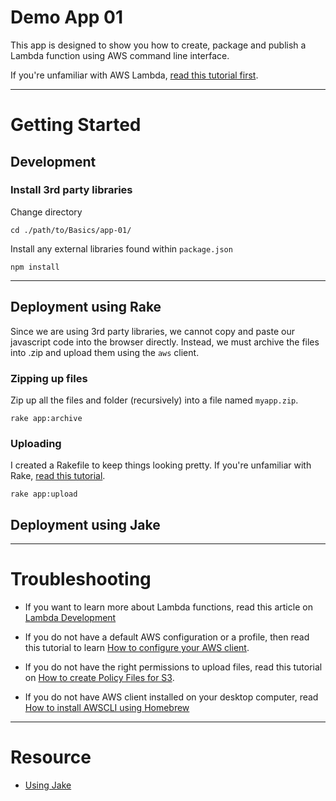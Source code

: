 # Demo App 01

This app is designed to show you how to create, package and publish a Lambda function using AWS command line interface.

If you're unfamiliar with AWS Lambda, [read this tutorial first](http://www.chrisjmendez.com/2017/02/19/aws-lambda-on-osx/).


---



# Getting Started


## Development

### Install 3rd party libraries

Change directory
```language-powerbash
cd ./path/to/Basics/app-01/
```

Install any external libraries found within ```package.json```
```language-powerbash
npm install
```



---



## Deployment using Rake

Since we are using 3rd party libraries, we cannot copy and paste our javascript code into the browser directly. Instead, we must archive the files into .zip and upload them using the ```aws``` client.

### Zipping up files

Zip up all the files and folder (recursively) into a file named ```myapp.zip```.
```language-javascript
rake app:archive
```


### Uploading

I created a Rakefile to keep things looking pretty. If you're unfamiliar with Rake, [read this tutorial](http://www.chrisjmendez.com/2016/07/31/rails-5-tasks/).
```language-powerbash
rake app:upload
```



## Deployment using Jake



---



# Troubleshooting

- If you want to learn more about Lambda functions, read this article on [Lambda Development](http://www.chrisjmendez.com/2017/02/19/aws-lambda-on-osx/)

- If you do not have a default AWS configuration or a profile, then read this tutorial to learn [How to configure your AWS client](http://www.chrisjmendez.com/2017/01/01/aws-working-with-aws-client/).

- If you do not have the right permissions to upload files, read this tutorial on [How to create Policy Files for S3](http://www.chrisjmendez.com/2017/03/06/aws-copy-from-one-s3-bucket-to-another/).

- If you do not have AWS client installed on your desktop computer, read [How to install AWSCLI using Homebrew](http://www.chrisjmendez.com/2017/02/18/aws-installing-aws-client-using-homebrew/) 


---


# Resource

* [Using Jake](https://howtonode.org/intro-to-jake)